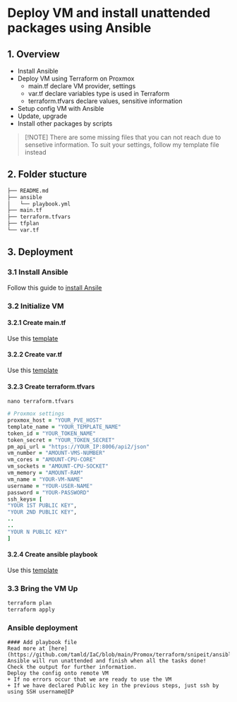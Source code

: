 # Deploy VM and install unattended packages using Ansible
## 1. Overview
+ Install Ansible
+ Deploy VM using Terraform on Proxmox
  + main.tf declare VM provider, settings
  + var.tf declare variables type is used in Terraform
  + terraform.tfvars declare values, sensitive information
+ Setup config VM with Ansible
 + Update, upgrade
 + Install other packages by scripts
> [!NOTE] There are some missing files that you can not reach due to sensetive information. To suit your settings, follow my template file instead
## 2. Folder stucture
```bash
├── README.md
├── ansible
│   └── playbook.yml
├── main.tf
├── terraform.tfvars
├── tfplan
└── var.tf
```

## 3. Deployment
### 3.1 Install Ansible
Follow this guide to [install Ansile](https://docs.ansible.com/ansible/latest/installation_guide/intro_installation.html)

### 3.2 Initialize VM
#### 3.2.1 Create main.tf
Use this [template](https://github.com/tamld/IaC/blob/main/Promox/terraform/clone-vm-static-ip/main.tf)

#### 3.2.2 Create var.tf
Use this [template](https://github.com/tamld/IaC/blob/main/Promox/terraform/clone-vm-static-ip/var.tf)

#### 3.2.3 Create terraform.tfvars
```nano terraform.tfvars```
```ruby
# Proxmox settings
proxmox_host = "YOUR_PVE_HOST"
template_name = "YOUR_TEMPLATE_NAME"
token_id = "YOUR_TOKEN_NAME"
token_secret = "YOUR_TOKEN_SECRET"
pm_api_url = "https://YOUR_IP:8006/api2/json"
vm_number = "AMOUNT-VMS-NUMBER"
vm_cores = "AMOUNT-CPU-CORE"
vm_sockets = "AMOUNT-CPU-SOCKET"
vm_memory = "AMOUNT-RAM"
vm_name = "YOUR-VM-NAME"
username = "YOUR-USER-NAME"
password = "YOUR-PASSWORD"
ssh_keys= [
"YOUR 1ST PUBLIC KEY",
"YOUR 2ND PUBLIC KEY",
..
..
"YOUR N PUBLIC KEY"
]
```
#### 3.2.4 Create ansible playbook
Use this [template](https://github.com/tamld/IaC/blob/main/Promox/terraform/clone-vm-static-ip/ansible/playbook.yml)

### 3.3 Bring the VM Up
```bash
terraform plan
terraform apply 
```
### Ansible deployment
```
#### Add playbook file
Read more at [here](https://github.com/tamld/IaC/blob/main/Promox/terraform/snipeit/ansible/playbook.yml)
Ansible will run unattended and finish when all the tasks done!
Check the output for further information.
Deploy the config onto remote VM
+ If no errors occur that we are ready to use the VM
+ If we have declared Public key in the previous steps, just ssh by using SSH username@IP